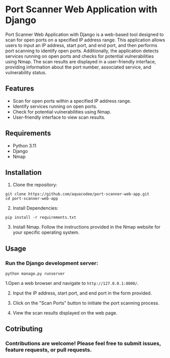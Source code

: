 # Port Scanner Web Application with Django

Port Scanner Web Application with Django is a web-based tool designed to scan for open ports on a specified IP address range. This application allows users to input an IP address, start port, and end port, and then performs port scanning to identify open ports. Additionally, the application detects services running on open ports and checks for potential vulnerabilities using Nmap. The scan results are displayed in a user-friendly interface, providing information about the port number, associated service, and vulnerability status.

## Features

- Scan for open ports within a specified IP address range.
- Identify services running on open ports.
- Check for potential vulnerabilities using Nmap.
- User-friendly interface to view scan results.

## Requirements

- Python 3.11
- Django
- Nmap

## Installation

1. Clone the repository:

```
git clone https://github.com/aquacodee/port-scanner-web-app.git
cd port-scanner-web-app
```

2. Install Dependencies:

```
pip install -r requirements.txt
```
3.  Install Nmap. Follow the instructions provided in the Nmap website for your specific operating system.

## Usage
### Run the Django development server:
```
python manage.py runserver
```
1.Open a web browser and navigate to `http://127.0.0.1:8000/`.

2. Input the IP address, start port, and end port in the form provided.

3. Click on the "Scan Ports" button to initiate the port scanning process.

4. View the scan results displayed on the web page.


## Cotributing
### Contributions are welcome! Please feel free to submit issues, feature requests, or pull requests.










